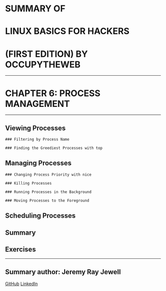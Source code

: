 # SUMMARY OF 
# **LINUX BASICS FOR HACKERS** 
# (FIRST EDITION) BY OCCUPYTHEWEB

---

# CHAPTER 6: PROCESS MANAGEMENT

---

## Viewing Processes

	### Filtering by Process Name

	### Finding the Greediest Processes with top

## Managing Processes

	### Changing Process Priority with nice

	### Killing Processes

	### Running Processes in the Background

	### Moving Processes to the Foreground

## Scheduling Processes

## Summary

## Exercises

---

## Summary author: **Jeremy Ray Jewell**
[GitHub](https://github.com/jeremyrayjewell)
[LinkedIn](https://www.linkedin.com/in/jeremyrayjewell)
